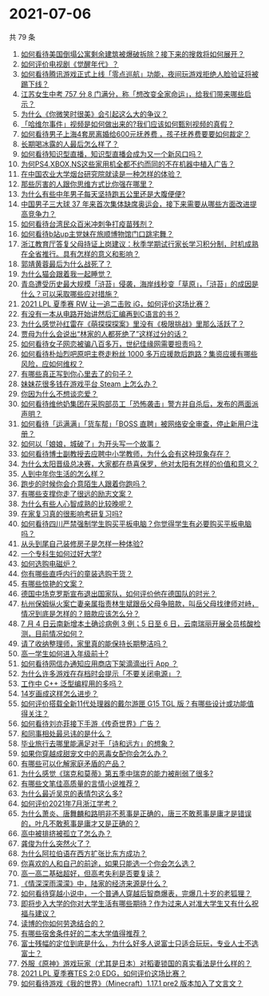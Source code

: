 # 2021-07-06

共 79 条

<!-- BEGIN -->
<!-- 最后更新时间 Tue Jul 06 2021 08:12:13 GMT+0800 (China Standard Time) -->

1. [如何看待美国倒塌公寓剩余建筑被爆破拆除？接下来的搜救将如何展开？](https://www.zhihu.com/question/470179252)
2. [如何评价电视剧《觉醒年代》？](https://www.zhihu.com/question/392105758)
3. [如何看待腾讯游戏正式上线「零点巡航」功能，夜间玩游戏拒绝人脸验证将被踢下线？](https://www.zhihu.com/question/470166057)
4. [江苏女生中考 757 分 8
   门满分，称「想改变全家命运」，给我们带来哪些启示？](https://www.zhihu.com/question/470149393)
5. [为什么《你微笑时很美》会引起这么大的争议？](https://www.zhihu.com/question/467798509)
6. [「哈维尔事件」视频是如何做出来的?我们应该如何甄别视频的真假？](https://www.zhihu.com/question/469908344)
7. [如何看待男子上海4套房离婚给600元抚养费
   ，孩子抚养费要要如何裁定？](https://www.zhihu.com/question/470202472)
8. [长期喝冰露的人最后怎么样了？](https://www.zhihu.com/question/324463577)
9. [如何看待知识型直播，知识型直播会成为又一个新风口吗？](https://www.zhihu.com/question/470192255)
10. [为何PS4,XBOX,NS这些家用机全都不约而同的不在机器中植入广告？](https://www.zhihu.com/question/469705352)
11. [在中国农业大学烟台研究院就读是一种怎样的体验？](https://www.zhihu.com/question/395900199)
12. [那些厉害的人跟你思维方式比你强在哪里？](https://www.zhihu.com/question/444370761)
13. [为什么有些中年男子每天坚持跑五公里还是大腹便便?](https://www.zhihu.com/question/457131875)
14. [中国男子三大球 37
    年来首次集体缺席奥运会，接下来需要从哪些方面改进提高竞争力？](https://www.zhihu.com/question/469581004)
15. [如何看待台湾民众百米冲刺争打疫苗残剂？](https://www.zhihu.com/question/469960214)
16. [如何看待b站up主党妹在旅顺博物馆门口跳宅舞？](https://www.zhihu.com/question/469738970)
17. [浙江教育厅答复父母持证上岗建议：秋季学期试行家长学习积分制，时机成熟在全省推行。具有怎样的意义和影响？](https://www.zhihu.com/question/470144683)
18. [郭靖黄蓉最后为什么战死了？](https://www.zhihu.com/question/468610755)
19. [为什么猫会跟着我一起睡觉？](https://www.zhihu.com/question/460735158)
20. [青岛遭受历史最大规模「浒苔」侵袭，海岸线秒变「草原」，「浒苔」的成因是什么？可以采取哪些应对措施？](https://www.zhihu.com/question/468731794)
21. [2021 LPL 夏季赛 RW 让一追二击败
    iG，如何评价这场比赛？](https://www.zhihu.com/question/470215654)
22. [有没有一本从电路开始讲然后汇编再到C语言的书？](https://www.zhihu.com/question/469693594)
23. [为什么感觉孙红雷在《萌探探探案》里没有《极限挑战》里那么活跃了？](https://www.zhihu.com/question/467421033)
24. [贾母为什么会说出“林家的人都死绝了”这样过分的话？](https://www.zhihu.com/question/468517059)
25. [如何看待女子网恋被骗八百多万，世纪佳缘网需要担责吗？](https://www.zhihu.com/question/470130941)
26. [如何看待朴灿烈吧原吧主卷走粉丝 1000
    多万应援款后跑路？集资应援有哪些风险，应如何维权？](https://www.zhihu.com/question/469617778)
27. [有哪些真正写到你心里去了的句子？](https://www.zhihu.com/question/281637180)
28. [妹妹花很多钱在游戏平台 Steam 上怎么办？](https://www.zhihu.com/question/467965628)
29. [你因为什么不想谈恋爱？](https://www.zhihu.com/question/467291312)
30. [如何看待维他奶集团在采购部员工「恐怖袭击」警方并自杀后，发布的两面派声明？](https://www.zhihu.com/question/469732478)
31. [如何看待「运满满」「货车帮」「BOSS
    直聘」被网络安全审查，停止新用户注册？](https://www.zhihu.com/question/470104949)
32. [如何以「娘娘，城破了」为开头写一个故事？](https://www.zhihu.com/question/455531791)
33. [如何看待博士副教授去应聘中小学教师，为什么会有这种现象存在？](https://www.zhihu.com/question/469006927)
34. [为什么太阳晋级总决赛，大家都在恭喜保罗，他对太阳有怎样的价值和意义？](https://www.zhihu.com/question/469265691)
35. [人到中年你生活的怎么样？](https://www.zhihu.com/question/469317566)
36. [跑步的时候你会介意陌生人跟着你跑吗？](https://www.zhihu.com/question/466187680)
37. [有哪些支撑你走了很远的励志文案？](https://www.zhihu.com/question/460253646)
38. [为什么有些人心智成熟的比较晚呢？](https://www.zhihu.com/question/283077831)
39. [在家复习真的很影响考研复习吗?](https://www.zhihu.com/question/465680815)
40. [如何看待四川严禁强制学生购买平板电脑？你觉得学生有必要购买平板电脑吗？](https://www.zhihu.com/question/469907647)
41. [从头到尾自己装修房子是怎样一种体验?](https://www.zhihu.com/question/31038596)
42. [一个专科生如何过好大学?](https://www.zhihu.com/question/465577553)
43. [如何选购电磁炉？](https://www.zhihu.com/question/19731617)
44. [你有哪些直呼内行的童装选购干货？](https://www.zhihu.com/question/426278534)
45. [有哪些惊艳的文案？](https://www.zhihu.com/question/459587637)
46. [德国中场克罗斯宣布退出国家队，如何评价他在德国队的时光？](https://www.zhihu.com/question/469599762)
47. [杭州保姆纵火案亡妻亲属指责林生斌跟岳父母争赔款，叫岳父母找律师对峙，情况到底是怎样的？赔款应该怎么分？](https://www.zhihu.com/question/469306984)
48. [7 月 4 日云南新增本土确诊病例 3 例；5 日至 6
    日，云南瑞丽开展全员核酸检测，目前情况如何？](https://www.zhihu.com/question/470089816)
49. [请了收纳整理师，家里真的能保持长期整洁吗？](https://www.zhihu.com/question/446527016)
50. [高一学生如何进入年级前十?](https://www.zhihu.com/question/426078063)
51. [如何看待网信办通知应用商店下架滴滴出行 App ？](https://www.zhihu.com/question/470015739)
52. [为什么许多游戏在存档时会提示「不要关闭电源」？](https://www.zhihu.com/question/469514688)
53. [工作中 C++ 泛型编程用的多吗？](https://www.zhihu.com/question/22994182)
54. [14岁画成这样怎么进步？](https://www.zhihu.com/question/469372036)
55. [如何评价搭载全新11代处理器的戴尔游匣 G15 TGL
    版？有哪些设计或功能值得关注？](https://www.zhihu.com/question/466820785)
56. [如何看待刘亦菲接下手游《传奇世界》广告？](https://www.zhihu.com/question/469422532)
57. [和同事相处最忌讳的是什么？](https://www.zhihu.com/question/294492493)
58. [毕业旅行去哪里能满足对于「诗和远方」的想象？](https://www.zhihu.com/question/461563310)
59. [如果你穿越成甜宠文中的恶毒女配你会怎么办？](https://www.zhihu.com/question/367845869)
60. [有哪些可以化解家庭矛盾的产品？](https://www.zhihu.com/question/463153615)
61. [为什么感觉《瑞克和莫蒂》第五季中瑞克的能力被削弱了很多?](https://www.zhihu.com/question/466419064)
62. [有哪些文笔佳高质量的言情小说推荐？](https://www.zhihu.com/question/35334758)
63. [为什么最近吴京的表情包这么多?](https://www.zhihu.com/question/459051105)
64. [如何评价2021年7月浙江学考？](https://www.zhihu.com/question/438511758)
65. [为什么萧炎、唐舞麟和路明非不惹事是正确的，唐三不敢惹事是庸才是错误的，叶凡不敢惹事是庸才又是正确的？](https://www.zhihu.com/question/469255466)
66. [高中被排挤被孤立了怎么办？](https://www.zhihu.com/question/466031743)
67. [龚俊为什么突然火了？](https://www.zhihu.com/question/469659869)
68. [为什么阿拉伯语在西方扩张比东方成功？](https://www.zhihu.com/question/464466767)
69. [你喜欢的人和自己的前途，如果只能选一个你会怎么选？](https://www.zhihu.com/question/469180114)
70. [高一高二基础超好，但高考失利是否要复读？](https://www.zhihu.com/question/467953916)
71. [《情深深雨濛濛》中，陆家的经济来源是什么？](https://www.zhihu.com/question/54479741)
72. [如何看待穿越小说中，一个普通人穿越后智商爆表，完爆几十岁的老狐狸？](https://www.zhihu.com/question/376857581)
73. [即将步入大学的你对大学生活有哪些期待？作为过来人对准大学生又有什么祝福与建议？](https://www.zhihu.com/question/469460738)
74. [读博的你如何劳逸结合的？](https://www.zhihu.com/question/460861080)
75. [有哪些宿舍条件好的二本大学值得推荐？](https://www.zhihu.com/question/405920733)
76. [富士残幅的定位到底是什么，为什么好多人说富士只适合玩玩，专业人士不选富士？](https://www.zhihu.com/question/470044599)
77. [外服《原神》游戏玩家（尤其是日本）对稻妻锁国的真实看法是什么样的？](https://www.zhihu.com/question/469647926)
78. [2021 LPL 夏季赛TES 2:0
    EDG，如何评价这场比赛？](https://www.zhihu.com/question/469986525)
79. [如何看待游戏《我的世界》（Minecraft）1.17.1 pre2
    版本加入了文言文？](https://www.zhihu.com/question/469226186)

<!-- END -->
